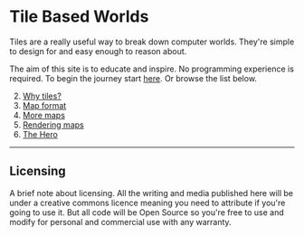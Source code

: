 
# Tile Based Worlds

Tiles are a really useful way to break down computer worlds. They're simple to design for and easy enough to reason about.

The aim of this site is to educate and inspire. No programming experience is required. To begin the journey start [here](./00-crash-course-js). Or browse the list below.

2. [Why tiles?](./01-why-tiles.MD)
3. [Map format](./02-map-format.MD)
4. [More maps](./03-more-maps.MD)
5. [Rendering maps](./04-render-map/04-render-map)
6. [The Hero](./05-the-hero.MD)

----
## Licensing 
A brief note about licensing. All the writing and media published here will be under a creative commons licence meaning you need to attribute if you're going to use it. But all code will be Open Source so you're free to use and modify for personal and commercial use with any warranty. 